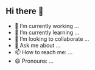## Hi there 👋

- 🔭 I’m currently working ...
- 🌱 I’m currently learning ...
- 👯 I’m looking to collaborate ...
- 💬 Ask me about ...
- 📫 How to reach me: ...
- 😄 Pronouns: ...
